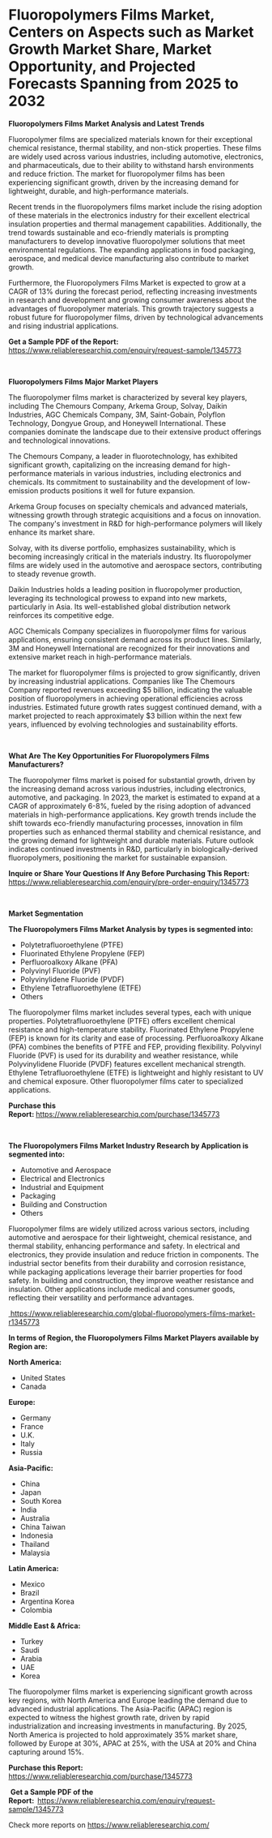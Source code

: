 <p><h1>Fluoropolymers Films Market, Centers on Aspects such as Market Growth Market Share, Market Opportunity, and Projected Forecasts Spanning from 2025 to 2032</h1></p><p><strong>Fluoropolymers Films Market Analysis and Latest Trends</strong></p>
<p><p>Fluoropolymer films are specialized materials known for their exceptional chemical resistance, thermal stability, and non-stick properties. These films are widely used across various industries, including automotive, electronics, and pharmaceuticals, due to their ability to withstand harsh environments and reduce friction. The market for fluoropolymer films has been experiencing significant growth, driven by the increasing demand for lightweight, durable, and high-performance materials.</p><p>Recent trends in the fluoropolymers films market include the rising adoption of these materials in the electronics industry for their excellent electrical insulation properties and thermal management capabilities. Additionally, the trend towards sustainable and eco-friendly materials is prompting manufacturers to develop innovative fluoropolymer solutions that meet environmental regulations. The expanding applications in food packaging, aerospace, and medical device manufacturing also contribute to market growth.</p><p>Furthermore, the Fluoropolymers Films Market is expected to grow at a CAGR of 13% during the forecast period, reflecting increasing investments in research and development and growing consumer awareness about the advantages of fluoropolymer materials. This growth trajectory suggests a robust future for fluoropolymer films, driven by technological advancements and rising industrial applications.</p></p>
<p><strong>Get a Sample PDF of the Report:&nbsp;</strong> <a href="https://www.reliableresearchiq.com/enquiry/request-sample/1345773?utm_campaign=2739&utm_medium=2&utm_source=Github&utm_content=ia&utm_term=03042025&utm_id=fluoropolymers-films">https://www.reliableresearchiq.com/enquiry/request-sample/1345773</a></p>
<p>&nbsp;</p>
<p><strong>Fluoropolymers Films Major Market Players</strong></p>
<p><p>The fluoropolymer films market is characterized by several key players, including The Chemours Company, Arkema Group, Solvay, Daikin Industries, AGC Chemicals Company, 3M, Saint-Gobain, Polyflon Technology, Dongyue Group, and Honeywell International. These companies dominate the landscape due to their extensive product offerings and technological innovations.</p><p>The Chemours Company, a leader in fluorotechnology, has exhibited significant growth, capitalizing on the increasing demand for high-performance materials in various industries, including electronics and chemicals. Its commitment to sustainability and the development of low-emission products positions it well for future expansion.</p><p>Arkema Group focuses on specialty chemicals and advanced materials, witnessing growth through strategic acquisitions and a focus on innovation. The company's investment in R&D for high-performance polymers will likely enhance its market share.</p><p>Solvay, with its diverse portfolio, emphasizes sustainability, which is becoming increasingly critical in the materials industry. Its fluoropolymer films are widely used in the automotive and aerospace sectors, contributing to steady revenue growth.</p><p>Daikin Industries holds a leading position in fluoropolymer production, leveraging its technological prowess to expand into new markets, particularly in Asia. Its well-established global distribution network reinforces its competitive edge.</p><p>AGC Chemicals Company specializes in fluoropolymer films for various applications, ensuring consistent demand across its product lines. Similarly, 3M and Honeywell International are recognized for their innovations and extensive market reach in high-performance materials.</p><p>The market for fluoropolymer films is projected to grow significantly, driven by increasing industrial applications. Companies like The Chemours Company reported revenues exceeding $5 billion, indicating the valuable position of fluoropolymers in achieving operational efficiencies across industries. Estimated future growth rates suggest continued demand, with a market projected to reach approximately $3 billion within the next few years, influenced by evolving technologies and sustainability efforts.</p></p>
<p>&nbsp;</p>
<p><strong>What Are The Key Opportunities For Fluoropolymers Films Manufacturers?</strong></p>
<p><p>The fluoropolymer films market is poised for substantial growth, driven by the increasing demand across various industries, including electronics, automotive, and packaging. In 2023, the market is estimated to expand at a CAGR of approximately 6-8%, fueled by the rising adoption of advanced materials in high-performance applications. Key growth trends include the shift towards eco-friendly manufacturing processes, innovation in film properties such as enhanced thermal stability and chemical resistance, and the growing demand for lightweight and durable materials. Future outlook indicates continued investments in R&D, particularly in biologically-derived fluoropolymers, positioning the market for sustainable expansion.</p></p>
<p><strong>Inquire or Share Your Questions If Any Before Purchasing This Report:</strong> <a href="https://www.reliableresearchiq.com/enquiry/pre-order-enquiry/1345773?utm_campaign=2739&utm_medium=2&utm_source=Github&utm_content=ia&utm_term=03042025&utm_id=fluoropolymers-films">https://www.reliableresearchiq.com/enquiry/pre-order-enquiry/1345773</a></p>
<p>&nbsp;</p>
<p><strong>Market Segmentation</strong></p>
<p><strong>The Fluoropolymers Films Market Analysis by types is segmented into:</strong></p>
<p><ul><li>Polytetrafluoroethylene (PTFE)</li><li>Fluorinated Ethylene Propylene (FEP)</li><li>Perfluoroalkoxy Alkane (PFA)</li><li>Polyvinyl Fluoride (PVF)</li><li>Polyvinylidene Fluoride (PVDF)</li><li>Ethylene Tetrafluoroethylene (ETFE)</li><li>Others</li></ul></p>
<p><p>The fluoropolymer films market includes several types, each with unique properties. Polytetrafluoroethylene (PTFE) offers excellent chemical resistance and high-temperature stability. Fluorinated Ethylene Propylene (FEP) is known for its clarity and ease of processing. Perfluoroalkoxy Alkane (PFA) combines the benefits of PTFE and FEP, providing flexibility. Polyvinyl Fluoride (PVF) is used for its durability and weather resistance, while Polyvinylidene Fluoride (PVDF) features excellent mechanical strength. Ethylene Tetrafluoroethylene (ETFE) is lightweight and highly resistant to UV and chemical exposure. Other fluoropolymer films cater to specialized applications.</p></p>
<p><strong>Purchase this Report:&nbsp;</strong><a href="https://www.reliableresearchiq.com/purchase/1345773?utm_campaign=2739&utm_medium=2&utm_source=Github&utm_content=ia&utm_term=03042025&utm_id=fluoropolymers-films">https://www.reliableresearchiq.com/purchase/1345773</a></p>
<p>&nbsp;</p>
<p><strong>The Fluoropolymers Films Market Industry Research by Application is segmented into:</strong></p>
<p><ul><li>Automotive and Aerospace</li><li>Electrical and Electronics</li><li>Industrial and Equipment</li><li>Packaging</li><li>Building and Construction</li><li>Others</li></ul></p>
<p><p>Fluoropolymer films are widely utilized across various sectors, including automotive and aerospace for their lightweight, chemical resistance, and thermal stability, enhancing performance and safety. In electrical and electronics, they provide insulation and reduce friction in components. The industrial sector benefits from their durability and corrosion resistance, while packaging applications leverage their barrier properties for food safety. In building and construction, they improve weather resistance and insulation. Other applications include medical and consumer goods, reflecting their versatility and performance advantages.</p></p>
<p><a href="https://www.reliableresearchiq.com/global-fluoropolymers-films-market-r1345773?utm_campaign=2739&utm_medium=2&utm_source=Github&utm_content=ia&utm_term=03042025&utm_id=fluoropolymers-films">&nbsp;https://www.reliableresearchiq.com/global-fluoropolymers-films-market-r1345773</a></p>
<p><strong>In terms of Region, the Fluoropolymers Films Market Players available by Region are:</strong></p>
<p>
    <p> <strong> North America: </strong>
        <ul>
            <li>United States</li>
            <li>Canada</li>
        </ul>
        </p> 
    <p> <strong> Europe: </strong>
        <ul>
            <li>Germany</li>
            <li>France</li>
            <li>U.K.</li>
            <li>Italy</li>
            <li>Russia</li>
        </ul>
        </p> 
    <p> <strong> Asia-Pacific: </strong>
        <ul>
            <li>China</li>
            <li>Japan</li>
            <li>South Korea</li>
            <li>India</li>
            <li>Australia</li>
            <li>China Taiwan</li>
            <li>Indonesia</li>
            <li>Thailand</li>
            <li>Malaysia</li>
        </ul>
        </p> 
    <p> <strong> Latin America: </strong>
        <ul>
            <li>Mexico</li>
            <li>Brazil</li>
            <li>Argentina Korea</li>
            <li>Colombia</li>
        </ul>
        </p> 
    <p> <strong> Middle East & Africa: </strong>
        <ul>
            <li>Turkey</li>
            <li>Saudi</li>
            <li>Arabia</li>
            <li>UAE</li>
            <li>Korea</li>
        </ul>
    </p>
    </p>
<p><p>The fluoropolymer films market is experiencing significant growth across key regions, with North America and Europe leading the demand due to advanced industrial applications. The Asia-Pacific (APAC) region is expected to witness the highest growth rate, driven by rapid industrialization and increasing investments in manufacturing. By 2025, North America is projected to hold approximately 35% market share, followed by Europe at 30%, APAC at 25%, with the USA at 20% and China capturing around 15%.</p></p>
<p><strong>Purchase this Report: </strong><a href="https://www.reliableresearchiq.com/purchase/1345773?utm_campaign=2739&utm_medium=2&utm_source=Github&utm_content=ia&utm_term=03042025&utm_id=fluoropolymers-films">https://www.reliableresearchiq.com/purchase/1345773</a></p>
<p>&nbsp;<strong>Get a Sample PDF of the Report:&nbsp;&nbsp;</strong><a href="https://www.reliableresearchiq.com/enquiry/request-sample/1345773?utm_campaign=2739&utm_medium=2&utm_source=Github&utm_content=ia&utm_term=03042025&utm_id=fluoropolymers-films">https://www.reliableresearchiq.com/enquiry/request-sample/1345773</a></p>
<p><strong></strong></p>
<p>Check more reports on <a href="https://www.reliableresearchiq.com/?utm_campaign=2739&utm_medium=2&utm_source=Github&utm_content=ia&utm_term=03042025&utm_id=fluoropolymers-films">https://www.reliableresearchiq.com/</a></p>